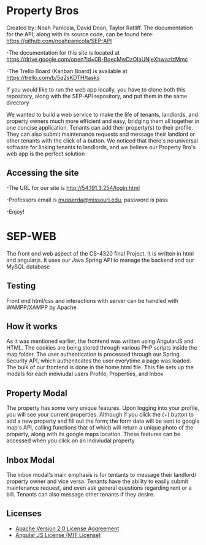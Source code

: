 # Property Bros
Created by: Noah Panicola, David Dean, Taylor Ratliff. The documentation for the API, along with its source code, can be found here: https://github.com/noahpanicola/SEP-API

-The documentation for this site is located at https://drive.google.com/open?id=0B-BoecMwDzOIaUNjeXhwazlzMmc

-The Trello Board (Kanban Board) is available at https://trello.com/b/5q2sKDTH/tasks

If you would like to run the web app locally, you have to clone both this repository, along with the SEP-API repository, and put them in the same directory

We wanted to build a web service to make the life of tenants, landlords, and property owners much more efficient and easy, bridging them all together in one concise application. Tenants can add their property(s) to their profile. They can also submit maintenance requests and message their landlord or other tenants with the click of a button. We noticed that there's no universal software for linking tenants to landlords, and we believe our Property Bro's web app is the perfect solution

## Accessing the site
-The URL for our site is http://54.191.3.254/login.html

-Professors email is musserda@missouri.edu, password is pass

-Enjoy!

# SEP-WEB
The front end web aspect of the CS-4320 final Project. It is written in html and angularjs. It uses our Java Spring API to manage the backend and our MySQL database

## Testing
Front end html/css and interactions with server can be handled with WAMPP/XAMPP by Apache

## How it works
As it was mentioned earlier, the frontend was written using AngularJS and HTML. The cookies are being stored through various PHP scripts inside the map folder. The user authentication is processed through our Spring Security API, which authenitcates the user everytime a page was loaded. The bulk of our frontend is done in the home.html file. This file sets up the modals for each indiviudal users Profile, Properties, and Inbox

## Property Modal
The property has some very unique features. Upon logging into your profile, you will see your current properties. Although if you click the (+) button to add a new property and fill out the form; the form data will be sent to google map's API, calling functions that of which will return a unique photo of the property, along with its google maps location. These features can be accessed when you click on an indiviudal property

## Inbox Modal
The inbox modal's main emphasis is for tentants to message their landlord/ property owner and vice versa. Tenants have the ability to easily submit maintenance request, and even ask general questions regarding rent or a bill. Tenants can also message other tenants if they desire.

## Licenses
* [Apache Version 2.0 License Aggreement](https://www.apache.org/licenses/LICENSE-2.0)
* [Angular JS License (MIT License)](https://opensource.org/licenses/MIT)


